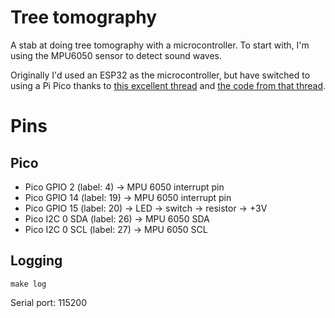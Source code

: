 # Tree tomography

A stab at doing tree tomography with a microcontroller. To start with, I'm
using the MPU6050 sensor to detect sound waves.

Originally I'd used an ESP32 as the microcontroller, but have switched
to using a Pi Pico thanks to [this excellent
thread](https://forums.raspberrypi.com/viewtopic.php?t=306064&start=50&sid=fedd5651d4f778d74f3d9c943db454aa)
and [the code from that thread](https://github.com/jbeale1/pico/blob/main/QuadHoru1.py).

# Pins

## Pico

- Pico GPIO 2 (label: 4) -> MPU 6050 interrupt pin
- Pico GPIO 14 (label: 19) -> MPU 6050 interrupt pin
- Pico GPIO 15 (label: 20) -> LED -> switch -> resistor -> +3V
- Pico I2C 0 SDA (label: 26) -> MPU 6050 SDA
- Pico I2C 0 SCL (label: 27) -> MPU 6050 SCL


## Logging

`make log`

Serial port: 115200
